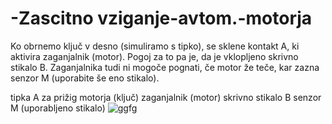 # -Zascitno vziganje-avtom.-motorja
Ko obrnemo ključ v desno (simuliramo s tipko), se sklene kontakt A, ki aktivira zaganjalnik (motor). Pogoj za to pa je, da je vklopljeno skrivno stikalo B. Zaganjalnika tudi ni mogoče pognati, če motor že teče, kar zazna senzor M (uporabite še eno stikalo).


tipka A za prižig motorja (ključ)
zaganjalnik (motor)
skrivno stikalo B
senzor M (uporabljeno stikalo)
![ggfg]()
